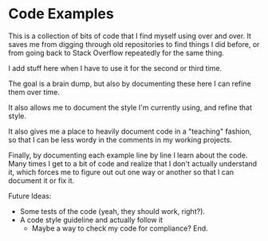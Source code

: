 Code Examples
=============

This is a collection of bits of code that I find myself using over and over.
It saves me from digging through old repositories to find things I did before,
or from going back to Stack Overflow repeatedly for the same thing.

I add stuff here when I have to use it for the second or third time.

The goal is a brain dump, but also by documenting these here I can refine
them over time.

It also allows me to document the style I'm currently using,
and refine that style.

It also gives me a place to heavily document code in a "teaching" fashion,
so that I can be less wordy in the comments in my working projects.

Finally, by documenting each example line by line I learn about the code.
Many times I get to a bit of code and realize that I don't actually understand it,
which forces me to figure out out one way or another so that I can
document it or fix it.

Future Ideas:
* Some tests of the code (yeah, they should work, right?).
* A code style guideline and actually follow it
  * Maybe a way to check my code for compliance?
End.

